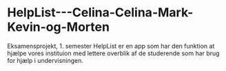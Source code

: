 # HelpList---Celina-Celina-Mark-Kevin-og-Morten
Eksamensprojekt, 1. semester
HelpList er en app som har den funktion at hjælpe vores instituion med lettere overblik af de studerende som har brug for hjælp i undervisningen.
